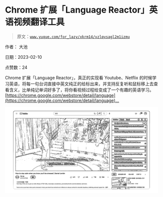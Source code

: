 # Chrome 扩展「Language Reactor」英语视频翻译工具

> 原文：[`www.yuque.com/for_lazy/xkrm14/vzlqvsagl2m1izmu`](https://www.yuque.com/for_lazy/xkrm14/vzlqvsagl2m1izmu)

作者： 大池

日期：2023-02-10

点赞数：24

Chrome 扩展「Language Reactor」，真正的实现看 Youtube、Netflix 的时候学习英语，将每一句台词直接中英文纯正的给标出来，并支持反复听和鼠标移上去查看含义，比单纯记单词好多了，将你看视频过程给变成了一个有趣的英语学习。 [[https://chrome.google.com/webstore/detail/language](https://chrome.google.com/webstore/detail/language)... ]([https://chrome.google.com/webstore/detail/language-](https://chrome.google.com/webstore/detail/language-)reactor/hoombieeljmmljlkjmnheibnpciblicm)

![](img/a9e8d90451621fd6681fbcf5872a3310.png)  

